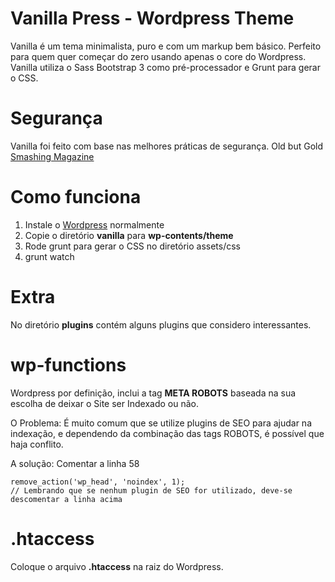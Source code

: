 
# Vanilla Press - Wordpress Theme
Vanilla é um tema minimalista, puro e com um markup bem básico.
Perfeito para quem quer começar do zero usando apenas o core do Wordpress.
Vanilla utiliza o Sass Bootstrap 3 como pré-processador e Grunt para gerar o CSS.

# Segurança
Vanilla foi feito com base nas melhores práticas de segurança. Old but Gold [Smashing Magazine](http://wp.smashingmagazine.com/2010/07/01/10-useful-wordpress-security-tweaks/)

# Como funciona
1. Instale o [Wordpress](http://wordpress.org/) normalmente
2. Copie o diretório **vanilla** para **wp-contents/theme**
3. Rode grunt para gerar o CSS no diretório assets/css
4. grunt watch

# Extra
No diretório **plugins** contém alguns plugins que considero interessantes.

# wp-functions
Wordpress por definição, inclui a tag **META ROBOTS** baseada na sua escolha de deixar o Site ser Indexado ou não.

O Problema: É muito comum que se utilize plugins de SEO para ajudar na indexação, e dependendo da combinação das tags ROBOTS, é possível que haja conflito.

A solução:
Comentar a linha 58

    remove_action('wp_head', 'noindex', 1);
    // Lembrando que se nenhum plugin de SEO for utilizado, deve-se descomentar a linha acima

# .htaccess
Coloque o arquivo **.htaccess** na raiz do Wordpress.
